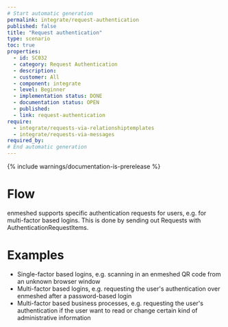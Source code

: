 ```yaml
---
# Start automatic generation
permalink: integrate/request-authentication
published: false
title: "Request authentication"
type: scenario
toc: true
properties:
  - id: SC032
  - category: Request Authentication
  - description:
  - customer: All
  - component: integrate
  - level: Beginner
  - implementation status: DONE
  - documentation status: OPEN
  - published:
  - link: request-authentication
require:
  - integrate/requests-via-relationshiptemplates
  - integrate/requests-via-messages
required_by:
# End automatic generation
---
```


{% include warnings/documentation-is-prerelease %}

# Flow

enmeshed supports specific authentication requests for users, e.g. for multi-factor based logins. This is done by sending out Requests with AuthenticationRequestItems.

# Examples

- Single-factor based logins, e.g. scanning in an enmeshed QR code from an unknown browser window
- Multi-factor based logins, e.g. requesting the user's authentication over enmeshed after a password-based login
- Multi-factor based business processes, e.g. requesting the user's authentication if the user want to read or change certain kind of administrative information
